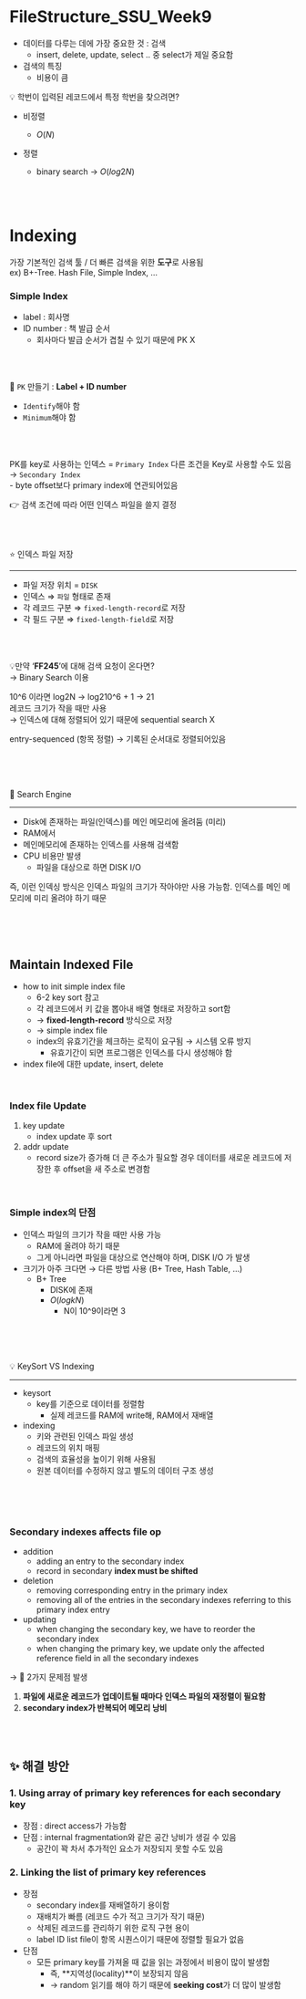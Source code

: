 # FileStructure_SSU_Week9



- 데이터를 다루는 데에 가장 중요한 것 : 검색
    - insert, delete, update, select .. 중 select가 제일 중요함
- 검색의 특징
    - 비용이 큼

💡 학번이 입력된 레코드에서 특정 학번을 찾으려면?

- 비정렬
    - $O(N)$

- 정렬
    - binary search → $O(log2N)$
  
<br><br>

# Indexing

가장 기본적인 검색 툴 / 더 빠른 검색을 위한 **도구**로 사용됨 <br>
ex) B+-Tree. Hash File, Simple Index, …

### Simple Index
- label : 회사명
- ID number : 책 발급 순서
    - 회사마다 발급 순서가 겹칠 수 있기 때문에 PK X


<br><br>

🔎 `PK` 만들기 : **Label + ID number**

- `Identify`해야 함
- `Minimum`해야 함


<br><br>

PK를 key로 사용하는 인덱스 = `Primary Index`
다른 조건을 Key로 사용할 수도 있음 → `Secondary Index` <br>
    - byte offset보다 primary index에 연관되어있음

👉 검색 조건에 따라 어떤 인덱스 파일을 쓸지 결정


<br><br>


⭐ 인덱스 파일 저장

---

- 파일 저장 위치 = `DISK`
- 인덱스 ⇒ `파일` 형태로 존재
- 각 레코드 구분 ⇒ `fixed-length-record`로 저장
- 각 필드 구분 ⇒ `fixed-length-field`로 저장

<br><br>


💡만약 ‘**FF245**’에 대해 검색 요청이 온다면? <br>
→ Binary Search 이용

10^6 이라면 log2N → log210^6 + 1 → 21 <br>
레코드 크기가 작을 때만 사용 <br>
→ 인덱스에 대해 정렬되어 있기 때문에 sequential search X <br>

entry-sequenced (항목 정렬) → 기록된 순서대로 정렬되어있음


<br><br><br>


🔎 Search Engine

---

- Disk에 존재하는 파일(인덱스)를 메인 메모리에 올려둠 (미리)
- RAM에서
- 메인메모리에 존재하는 인덱스를 사용해 검색함
- CPU 비용만 발생
    - 파일을 대상으로 하면 DISK I/O

즉, 이런 인덱싱 방식은 인덱스 파일의 크기가 작아야만 사용 가능함. 인덱스를 메인 메모리에 미리 올려야 하기 때문


<br><br><br>

## Maintain Indexed File

- how to init simple index file
    - 6-2 key sort 참고
    - 각 레코드에서 키 값을 뽑아내 배열 형태로 저장하고 sort함
    - → **fixed-length-record** 방식으로 저장
    - → simple index file
    - index의 유효기간을 체크하는 로직이 요구됨 → 시스템 오류 방지
        - 유효기간이 되면 프로그램은 인덱스를 다시 생성해야 함
- index file에 대한 update, insert, delete

<br>

### Index file Update

1. key update
    - index update 후 sort
2. addr update
    - record size가 증가해 더 큰 주소가 필요할 경우 데이터를 새로운 레코드에 저장한 후 offset을 새 주소로 변경함

<br>

### Simple index의 단점

- 인덱스 파일의 크기가 작을 때만 사용 가능
    - RAM에 올려야 하기 때문
    - 그게 아니라면 파일을 대상으로 연산해야 하며, DISK I/O 가 발생
- 크기가 아주 크다면 → 다른 방법 사용 (B+ Tree, Hash Table, …)
    - B+ Tree
        - DISK에 존재
        - $O(logkN)$
            - N이 10^9이라면 3


<br><br><br>

💡 KeySort VS Indexing

---

- keysort
    - key를 기준으로 데이터를 정렬함
        - 실제 레코드를 RAM에 write해, RAM에서 재배열
- indexing
    - 키와 관련된 인덱스 파일 생성
    - 레코드의 위치 매핑
    - 검색의 효율성을 높이기 위해 사용됨
    - 원본 데이터를 수정하지 않고 별도의 데이터 구조 생성


<br><br><br>

### Secondary indexes affects file op

- addition
    - adding an entry to the secondary index
    - record in secondary **index must be shifted**
- deletion
    - removing corresponding entry in the primary index
    - removing all of the entries in the secondary indexes referring to this primary index entry
- updating
    - when changing the secondary key, we have to reorder the secondary index
    - when changing the primary key, we update only the affected reference field in all the secondary indexes
    

→ 🚨 2가지 문제점 발생

1. **파일에 새로운 레코드가 업데이트될 때마다 인덱스 파일의 재정렬이 필요함**
2. **secondary index가 반복되어 메모리 낭비**

<br><br>

## ✨ **해결 방안**

### 1. Using array of primary key references for each secondary key

- 장점 : direct access가 가능함
- 단점 : internal fragmentation와 같은 공간 낭비가 생길 수 있음
    - 공간이 꽉 차서 추가적인 요소가 저장되지 못할 수도 있음
    

### 2. Linking the list of primary key references

- 장점
    - secondary index를 재배열하기 용이함
    - 재배치가 빠름 (레코드 수가 적고 크기가 작기 때문)
    - 삭제된 레코드를 관리하기 위한 로직 구현 용이
    - label ID list file이 항목 시퀀스이기 때문에 정렬할 필요가 없음
- 단점
    - 모든 primary key를 가져올 때 값을 읽는 과정에서 비용이 많이 발생함
        - 즉, **지역성(locality)**이 보장되지 않음
        - → random 읽기를 해야 하기 때문에 **seeking cost**가 더 많이 발생함
